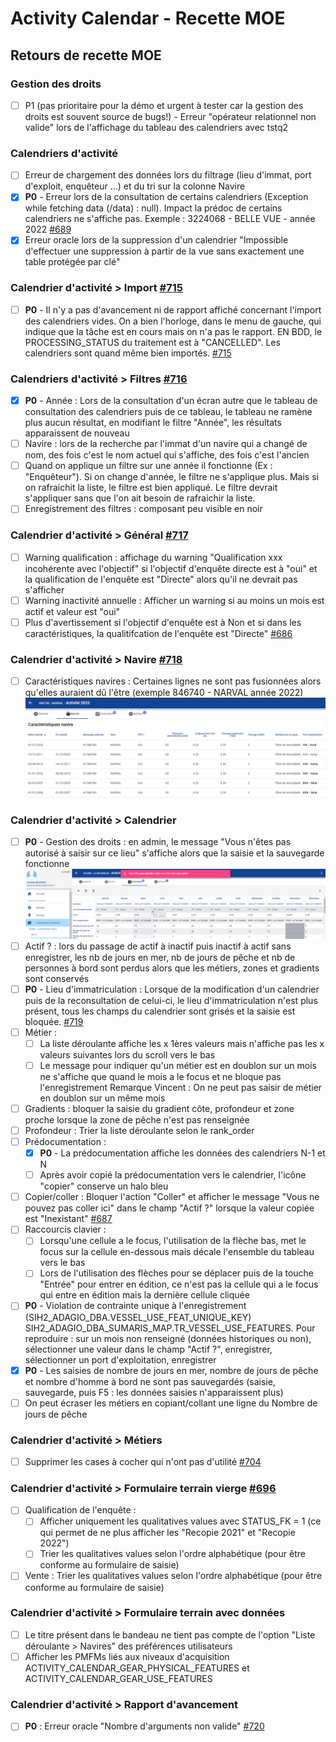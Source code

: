 # Activity Calendar - Recette MOE

## Retours de recette MOE

### Gestion des droits

- [ ] P1 (pas prioritaire pour la démo et urgent à tester car la gestion des droits est souvent source de bugs!) - Erreur "opérateur relationnel non valide" lors de l'affichage du tableau des calendriers avec tstq2

### Calendriers d'activité

- [ ] Erreur de chargement des données lors du filtrage (lieu d'immat, port d'exploit, enquêteur ...) et du tri sur la colonne Navire
- [x] **P0** - Erreur lors de la consultation de certains calendriers (Exception while fetching data (/data) : null). Impact la prédoc de certains calendriers ne s'affiche pas.
  Exemple : 3224068 - BELLE VUE - année 2022 [#689](https://gitlab.ifremer.fr/sih-public/sumaris/sumaris-app/-/issues/689)
- [X] Erreur oracle lors de la suppression d'un calendrier "Impossible d'effectuer une suppression à partir de la vue sans exactement une table protégée par clé"

### Calendrier d'activité > Import [#715](https://gitlab.ifremer.fr/sih-public/sumaris/sumaris-app/-/issues/715)

- [ ] **P0** - Il n'y a pas d'avancement ni de rapport affiché concernant l'import des calendriers vides.
  On a bien l'horloge, dans le menu de gauche, qui indique que la tâche est en cours mais on n'a pas le rapport.
  EN BDD, le PROCESSING_STATUS du traitement est à "CANCELLED". Les calendriers sont quand même bien importés. [#715](https://gitlab.ifremer.fr/sih-public/sumaris/sumaris-app/-/issues/715)

### Calendriers d'activité > Filtres [#716](https://gitlab.ifremer.fr/sih-public/sumaris/sumaris-app/-/issues/716)

- [x] **P0** - Année : Lors de la consultation d'un écran autre que le tableau de consultation des calendriers puis de ce tableau, le tableau ne ramène plus aucun résultat, en modifiant le filtre "Année", les résultats apparaissent de nouveau
- [ ] Navire : lors de la recherche par l'immat d'un navire qui a changé de nom, des fois c'est le nom actuel qui s'affiche, des fois c'est l'ancien
- [ ] Quand on applique un filtre sur une année il fonctionne (Ex : "Enquêteur"). Si on change d'année, le filtre ne s'applique plus. Mais si on rafraichit la liste, le filtre est bien appliqué.
  Le filtre devrait s'appliquer sans que l'on ait besoin de rafraichir la liste.
- [ ] Enregistrement des filtres : composant peu visible en noir

### Calendrier d'activité > Général [#717](https://gitlab.ifremer.fr/sih-public/sumaris/sumaris-app/-/issues/717)

- [ ] Warning qualification : affichage du warning "Qualification xxx incohérente avec l'objectif" si l'objectif d'enquête directe est à "oui" et la qualification de l'enquête est "Directe" alors qu'il ne devrait pas s'afficher
- [ ] Warning inactivité annuelle : Afficher un warning si au moins un mois est actif et valeur est "oui"
- [ ] Plus d'avertissement si l'objectif d'enquête est à Non et si dans les caractéristiques, la qualitifcation de l'enquête est "Directe" [#686](https://gitlab.ifremer.fr/sih-public/sumaris/sumaris-app/-/issues/686)

### Calendrier d'activité > Navire [#718](https://gitlab.ifremer.fr/sih-public/sumaris/sumaris-app/-/issues/718)

- [ ] Caractéristiques navires : Certaines lignes ne sont pas fusionnées alors qu'elles auraient dû l'être (exemple 846740 - NARVAL année 2022)
  ![rec-activity-calendar-report](/projects/activity-calendar/rec/images/rec-24-002-2.9.20-Carac_navire_fusion_lignes.PNG)

### Calendrier d'activité > Calendrier

- [ ] **P0** - Gestion des droits : en admin, le message "Vous n'êtes pas autorisé à saisir sur ce lieu" s'affiche alors que la saisie et la sauvegarde fonctionne
  ![rec-activity-calendar-report](/projects/activity-calendar/rec/images/rec-24-002-2.9.20-Calendrier_gestion_droits.PNG)
- [ ] Actif ? : lors du passage de actif à inactif puis inactif à actif sans enregistrer, les nb de jours en mer, nb de jours de pêche et nb de personnes à bord sont perdus alors que les métiers, zones et gradients sont conservés
- [ ] **P0** - Lieu d'immatriculation : Lorsque de la modification d'un calendrier puis de la reconsultation de celui-ci, le lieu d'immatriculation n'est plus présent, tous les champs du calendrier sont grisés et la saisie est bloquée. [#719](https://gitlab.ifremer.fr/sih-public/sumaris/sumaris-app/-/issues/719)
- [ ] Métier : 
  - [ ] La liste déroulante affiche les x 1ères valeurs mais n'affiche pas les x valeurs suivantes lors du scroll vers le bas
  - [ ] Le message pour indiquer qu'un métier est en doublon sur un mois ne s'affiche que quand le mois a le focus et ne bloque pas l'enregistrement
    Remarque Vincent : On ne peut pas saisir de métier en doublon sur un même mois
- [ ] Gradients : bloquer la saisie du gradient côte, profondeur et zone proche lorsque la zone de pêche n'est pas renseignée
- [ ] Profondeur : Trier la liste déroulante selon le rank_order
- [ ] Prédocumentation :
  - [X] **P0** - La prédocumentation affiche les données des calendriers N-1 et N
  - [ ] Après avoir copié la prédocumentation vers le calendrier, l'icône "copier" conserve un halo bleu
- [ ] Copier/coller : Bloquer l'action "Coller" et afficher le message "Vous ne pouvez pas coller ici" dans le champ "Actif ?" lorsque la valeur copiée est "Inexistant" [#687](https://gitlab.ifremer.fr/sih-public/sumaris/sumaris-app/-/issues/687)
- [ ] Raccourcis clavier : 
  - [ ] Lorsqu'une cellule a le focus, l'utilisation de la flèche bas, met le focus sur la cellule en-dessous mais décale l'ensemble du tableau vers le bas
  - [ ] Lors de l'utilisation des flèches pour se déplacer puis de la touche "Entrée" pour entrer en édition, ce n'est pas la cellule qui a le focus qui entre en édition mais la dernière cellule cliquée
- [ ] **P0** - Violation de contrainte unique à l'enregistrement (SIH2_ADAGIO_DBA.VESSEL_USE_FEAT_UNIQUE_KEY) SIH2_ADAGIO_DBA_SUMARIS_MAP.TR_VESSEL_USE_FEATURES.
  Pour reproduire : sur un mois non renseigné (données historiques ou non), sélectionner une valeur dans le champ "Actif ?", enregistrer, sélectionner un port d'exploitation, enregistrer
- [X] **P0** - Les saisies de nombre de jours en mer, nombre de jours de pêche et nombre d'homme à bord ne sont pas sauvegardés (saisie, sauvegarde, puis F5 : les données saisies n'apparaissent plus)
- [ ] On peut écraser les métiers en copiant/collant une ligne du Nombre de jours de pêche

### Calendrier d'activité > Métiers

- [ ] Supprimer les cases à cocher qui n'ont pas d'utilité [#704](https://gitlab.ifremer.fr/sih-public/sumaris/sumaris-app/-/issues/704)

### Calendrier d'activité > Formulaire terrain vierge [#696](https://gitlab.ifremer.fr/sih-public/sumaris/sumaris-app/-/issues/696)

- [ ] Qualification de l'enquête : 
  - [ ] Afficher uniquement les qualitatives values avec STATUS_FK = 1 (ce qui permet de ne plus afficher les "Recopie 2021" et "Recopie 2022")
  - [ ] Trier les qualitatives values selon l'ordre alphabétique (pour être conforme au formulaire de saisie)
- [ ] Vente : Trier les qualitatives values selon l'ordre alphabétique (pour être conforme au formulaire de saisie)

### Calendrier d'activité > Formulaire terrain avec données

- [ ] Le titre présent dans le bandeau ne tient pas compte de l'option "Liste déroulante > Navires" des préférences utilisateurs
- [ ] Afficher les PMFMs liés aux niveaux d'acquisition ACTIVITY_CALENDAR_GEAR_PHYSICAL_FEATURES et ACTIVITY_CALENDAR_GEAR_USE_FEATURES

### Calendrier d'activité > Rapport d'avancement

- [ ] **P0** : Erreur oracle "Nombre d'arguments non valide" [#720](https://gitlab.ifremer.fr/sih-public/sumaris/sumaris-app/-/issues/720)